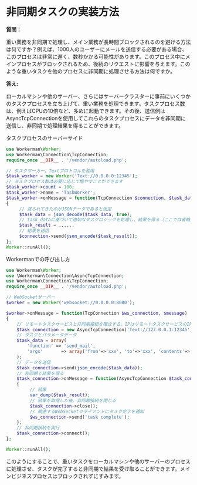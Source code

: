 # 非同期タスクの実装方法

**質問：**

重い業務を非同期で処理し、メイン業務が長時間ブロックされるのを避ける方法は何ですか？例えば、1000人のユーザーにメールを送信する必要がある場合、このプロセスは非常に遅く、数秒かかる可能性があります。このプロセス中にメインプロセスがブロックされるため、後続のリクエストに影響を与えます。このような重いタスクを他のプロセスに非同期に処理させる方法は何ですか。

**答え:**

ローカルマシンや他のサーバー、さらにはサーバークラスターに事前にいくつかのタスクプロセスを立ち上げて、重い業務を処理できます。タスクプロセス数は、例えばCPUの10倍など、多めに起動できます。その後、送信側はAsyncTcpConnectionを使用してこれらのタスクプロセスにデータを非同期に送信し、非同期で処理結果を得ることができます。

タスクプロセスのサーバーサイド
```php
use Workerman\Worker;
use Workerman\Connection\TcpConnection;
require_once __DIR__ . '/vendor/autoload.php';

// タスクワーカー、Textプロトコルを使用
$task_worker = new Worker('Text://0.0.0.0:12345');
// タスクプロセス数は必要に応じて増やすことができます
$task_worker->count = 100;
$task_worker->name = 'TaskWorker';
$task_worker->onMessage = function(TcpConnection $connection, $task_data)
{
     // 送られてきたのがJSONデータであると仮定
     $task_data = json_decode($task_data, true);
     // task_dataに基づいて適切なタスクロジックを処理し、結果を得る（ここでは省略）
     $task_result = ......
     // 結果を送信
     $connection->send(json_encode($task_result));
};
Worker::runAll();
```

Workermanでの呼び出し方

```php
use Workerman\Worker;
use \Workerman\Connection\AsyncTcpConnection;
use Workerman\Connection\TcpConnection;
require_once __DIR__ . '/vendor/autoload.php';

// WebSocketサーバー
$worker = new Worker('websocket://0.0.0.0:8080');

$worker->onMessage = function(TcpConnection $ws_connection, $message)
{
    // リモートタスクサービスと非同期接続を確立する。IPはリモートタスクサービスのIPであり、ローカルの場合は127.0.0.1、クラスターの場合はLVSのIPになります
    $task_connection = new AsyncTcpConnection('Text://127.0.0.1:12345');
    // タスクとパラメータデータ
    $task_data = array(
        'function' => 'send_mail',
        'args'       => array('from'=>'xxx', 'to'=>'xxx', 'contents'=>'xxx'),
    );
    // データを送信
    $task_connection->send(json_encode($task_data));
    // 非同期で結果を得る
    $task_connection->onMessage = function(AsyncTcpConnection $task_connection, $task_result)use($ws_connection)
    {
         // 結果
         var_dump($task_result);
         // 結果を取得した後、非同期接続を閉じる
         $task_connection->close();
         // 関連するWebSocketクライアントにタスク完了を通知
         $ws_connection->send('task complete');
    };
    // 非同期接続を実行
    $task_connection->connect();
};

Worker::runAll();
```

このようにすることで、重いタスクをローカルマシンや他のサーバーのプロセスに処理させ、タスクが完了すると非同期で結果を受け取ることができます。メインビジネスプロセスはブロックされずにすみます。
